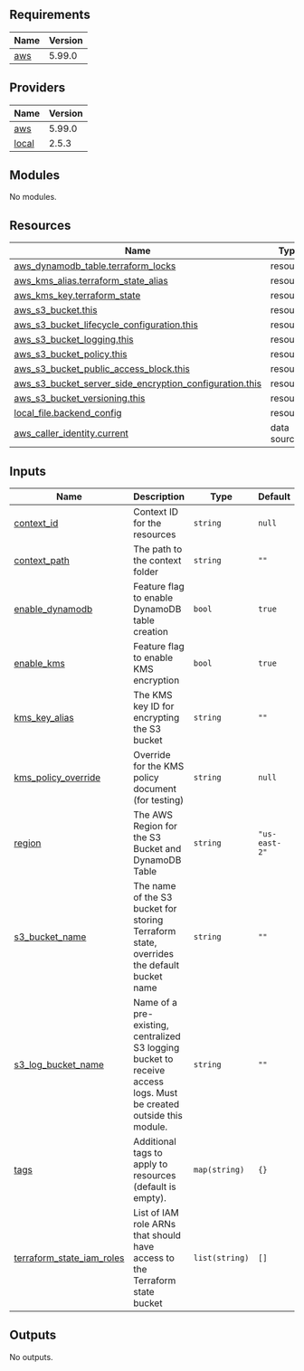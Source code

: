 <!-- BEGIN_TF_DOCS -->
## Requirements

| Name | Version |
|------|---------|
| <a name="requirement_aws"></a> [aws](#requirement\_aws) | 5.99.0 |

## Providers

| Name | Version |
|------|---------|
| <a name="provider_aws"></a> [aws](#provider\_aws) | 5.99.0 |
| <a name="provider_local"></a> [local](#provider\_local) | 2.5.3 |

## Modules

No modules.

## Resources

| Name | Type |
|------|------|
| [aws_dynamodb_table.terraform_locks](https://registry.terraform.io/providers/hashicorp/aws/5.99.0/docs/resources/dynamodb_table) | resource |
| [aws_kms_alias.terraform_state_alias](https://registry.terraform.io/providers/hashicorp/aws/5.99.0/docs/resources/kms_alias) | resource |
| [aws_kms_key.terraform_state](https://registry.terraform.io/providers/hashicorp/aws/5.99.0/docs/resources/kms_key) | resource |
| [aws_s3_bucket.this](https://registry.terraform.io/providers/hashicorp/aws/5.99.0/docs/resources/s3_bucket) | resource |
| [aws_s3_bucket_lifecycle_configuration.this](https://registry.terraform.io/providers/hashicorp/aws/5.99.0/docs/resources/s3_bucket_lifecycle_configuration) | resource |
| [aws_s3_bucket_logging.this](https://registry.terraform.io/providers/hashicorp/aws/5.99.0/docs/resources/s3_bucket_logging) | resource |
| [aws_s3_bucket_policy.this](https://registry.terraform.io/providers/hashicorp/aws/5.99.0/docs/resources/s3_bucket_policy) | resource |
| [aws_s3_bucket_public_access_block.this](https://registry.terraform.io/providers/hashicorp/aws/5.99.0/docs/resources/s3_bucket_public_access_block) | resource |
| [aws_s3_bucket_server_side_encryption_configuration.this](https://registry.terraform.io/providers/hashicorp/aws/5.99.0/docs/resources/s3_bucket_server_side_encryption_configuration) | resource |
| [aws_s3_bucket_versioning.this](https://registry.terraform.io/providers/hashicorp/aws/5.99.0/docs/resources/s3_bucket_versioning) | resource |
| [local_file.backend_config](https://registry.terraform.io/providers/hashicorp/local/latest/docs/resources/file) | resource |
| [aws_caller_identity.current](https://registry.terraform.io/providers/hashicorp/aws/5.99.0/docs/data-sources/caller_identity) | data source |

## Inputs

| Name | Description | Type | Default | Required |
|------|-------------|------|---------|:--------:|
| <a name="input_context_id"></a> [context\_id](#input\_context\_id) | Context ID for the resources | `string` | `null` | no |
| <a name="input_context_path"></a> [context\_path](#input\_context\_path) | The path to the context folder | `string` | `""` | no |
| <a name="input_enable_dynamodb"></a> [enable\_dynamodb](#input\_enable\_dynamodb) | Feature flag to enable DynamoDB table creation | `bool` | `true` | no |
| <a name="input_enable_kms"></a> [enable\_kms](#input\_enable\_kms) | Feature flag to enable KMS encryption | `bool` | `true` | no |
| <a name="input_kms_key_alias"></a> [kms\_key\_alias](#input\_kms\_key\_alias) | The KMS key ID for encrypting the S3 bucket | `string` | `""` | no |
| <a name="input_kms_policy_override"></a> [kms\_policy\_override](#input\_kms\_policy\_override) | Override for the KMS policy document (for testing) | `string` | `null` | no |
| <a name="input_region"></a> [region](#input\_region) | The AWS Region for the S3 Bucket and DynamoDB Table | `string` | `"us-east-2"` | no |
| <a name="input_s3_bucket_name"></a> [s3\_bucket\_name](#input\_s3\_bucket\_name) | The name of the S3 bucket for storing Terraform state, overrides the default bucket name | `string` | `""` | no |
| <a name="input_s3_log_bucket_name"></a> [s3\_log\_bucket\_name](#input\_s3\_log\_bucket\_name) | Name of a pre-existing, centralized S3 logging bucket to receive access logs. Must be created outside this module. | `string` | `""` | no |
| <a name="input_tags"></a> [tags](#input\_tags) | Additional tags to apply to resources (default is empty). | `map(string)` | `{}` | no |
| <a name="input_terraform_state_iam_roles"></a> [terraform\_state\_iam\_roles](#input\_terraform\_state\_iam\_roles) | List of IAM role ARNs that should have access to the Terraform state bucket | `list(string)` | `[]` | no |

## Outputs

No outputs.
<!-- END_TF_DOCS -->